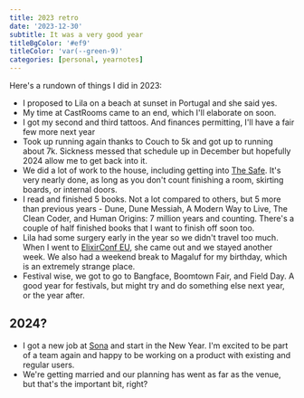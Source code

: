 ```yaml
---
title: 2023 retro
date: '2023-12-30'
subtitle: It was a very good year
titleBgColor: '#ef9'
titleColor: 'var(--green-9)'
categories: [personal, yearnotes]
---
```


Here's a rundown of things I did in 2023:

- I proposed to Lila on a beach at sunset in Portugal and she said yes.
- My time at CastRooms came to an end, which I'll elaborate on soon.
- I got my second and third tattoos. And finances permitting, I'll have a fair few more next year
- Took up running again thanks to Couch to 5k and got up to running about 7k. Sickness messed that schedule up in December but hopefully 2024 allow me to get back into it.
- We did a lot of work to the house, including getting into [The Safe](/blog/the-safe). It's very nearly done, as long as you don't count finishing a room, skirting boards, or internal doors.
- I read and finished 5 books. Not a lot compared to others, but 5 more than previous years - Dune, Dune Messiah, A Modern Way to Live, The Clean Coder, and Human Origins: 7 million years and counting. There's a couple of half finished books that I want to finish off soon too.
- Lila had some surgery early in the year so we didn't travel too much. When I went to [ElixirConf EU](/blog/elixirconf-2023), she came out and we stayed another week. We also had a weekend break to Magaluf for my birthday, which is an extremely strange place.
- Festival wise, we got to go to Bangface, Boomtown Fair, and Field Day. A good year for festivals, but might try and do something else next year, or the year after.

## 2024?

- I got a new job at [Sona](https://www.getsona.com/) and start in the New Year. I'm excited to be part of a team again and happy to be working on a product with existing and regular users.
- We're getting married and our planning has went as far as the venue, but that's the important bit, right?
